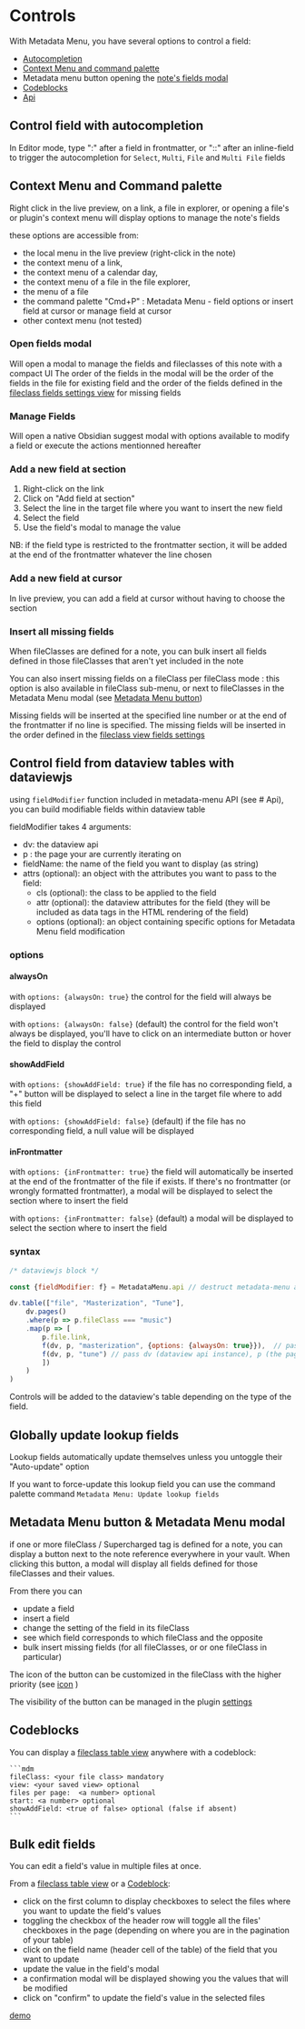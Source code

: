 # Controls

With Metadata Menu, you have several options to control a field:
- [Autocompletion](#control-field-with-autocompletion)
- [Context Menu and command palette](#context-menu-and-command-palette)
- Metadata menu button opening the [note's fields modal](#open-fields-modal)
- [Codeblocks](#codeblocks)
- [Api](api.md)

## Control field with autocompletion
In Editor mode, type ":" after a field in frontmatter, or "::" after an inline-field to trigger the autocompletion for `Select`, `Multi`, `File` and `Multi File` fields

## Context Menu and Command palette
Right click in the live preview, on a link, a file in explorer, or opening a file's or plugin's context menu will display options to manage the note's fields

these options are accessible from:

- the local menu in the live preview (right-click in the note)
- the context menu of a link, 
- the context menu of a calendar day, 
- the context menu of a file in the file explorer,
- the menu of a file
- the command palette "Cmd+P" : Metadata Menu - field options or insert field at cursor or manage field at cursor
- other context menu (not tested)

### Open fields modal

Will open a modal to manage the fields and fileclasses of this note with a compact UI
The order of the fields in the modal will be the order of the fields in the file for existing field and the order of the fields defined in the [fileclass fields settings view](fileclasses.md#fileclass-fields) for missing fields

### Manage Fields

Will open a native Obsidian suggest modal with options available to modify a field or execute the actions mentionned hereafter

### Add a new field at section

1. Right-click on the link
2. Click on "Add field at section"
3. Select the line in the target file where you want to insert the new field
4. Select the field
5. Use the field's modal to manage the value

NB: if the field type is restricted to the frontmatter section, it will be added at the end of the frontmatter whatever the line chosen

### Add a new field at cursor

In live preview, you can add a field at cursor without having to choose the section

### Insert all missing fields

When fileClasses are defined for a note, you can bulk insert all fields defined in those fileClasses that aren't yet included in the note

You can also insert missing fields on a fileClass per fileClass mode : this option is also available in fileClass sub-menu, or next to fileClasses in the Metadata Menu modal (see [Metadata Menu button](#metadata-menu-button--metadata-menu-modal))

Missing fields will be inserted at the specified line number or at the end of the frontmatter if no line is specified.
The missing fields will be inserted in the order defined in the [fileclass view fields settings](fileclasses.md#fileclass-fields)

## Control field from dataview tables with dataviewjs

using `fieldModifier` function included in metadata-menu API (see # Api), you can build modifiable fields within dataview table

fieldModifier takes 4 arguments:

- dv: the dataview api
- p : the page your are currently iterating on
- fieldName: the name of the field you want to display (as string)
- attrs (optional): an object with the attributes you want to pass to the field:
    - cls (optional): the class to be applied to the field
    - attr (optional): the dataview attributes for the field (they will be included as data tags in the HTML rendering of the field)
    - options (optional): an object containing specific options for Metadata Menu field modification

### options

#### alwaysOn

with `options: {alwaysOn: true}` the control for the field will always be displayed

with `options: {alwaysOn: false}` (default) the control for the field won't always be displayed, you'll have to click on an intermediate button or hover the field to display the control

#### showAddField

with `options: {showAddField: true}` if the file has no corresponding field, a "+" button will be displayed to select a line in the target file where to add this field

with `options: {showAddField: false}` (default) if the file has no corresponding field, a null value will be displayed

#### inFrontmatter

with `options: {inFrontmatter: true}` the field will automatically be inserted at the end of the frontmatter of the file if exists. If there's no frontmatter (or wrongly formatted frontmatter), a modal will be displayed to select the section where to insert the field

with `options: {inFrontmatter: false}` (default) a modal will be displayed to select the section where to insert the field 

### syntax

```js
/* dataviewjs block */

const {fieldModifier: f} = MetadataMenu.api // destruct metadata-menu api to use fieldModifier function and give an alias: "f"

dv.table(["file", "Masterization", "Tune"], 
    dv.pages()
    .where(p => p.fileClass === "music")
    .map(p => [
        p.file.link, 
        f(dv, p, "masterization", {options: {alwaysOn: true}}),  // pass dv (dataview api instance), p (the page), the field name to fieldModifier (: "f") and an object with options: {alwaysOn: true} so taht the control is always visible
        f(dv, p, "tune") // pass dv (dataview api instance), p (the page), and the field name to fieldModifier (: "f")
        ])
    )
)
```

Controls will be added to the dataview's table depending on the type of the field.

## Globally update lookup fields

Lookup fields automatically update themselves unless you untoggle their "Auto-update" option

If you want to force-update this lookup field you can use the command palette command `Metadata Menu: Update lookup fields`

## Metadata Menu button & Metadata Menu modal

if one or more fileClass / Supercharged tag is defined for a note, you can display a button next to the note reference everywhere in your vault.
When clicking this button, a modal will display all fields defined for those fileClasses and their values.

From there you can
- update a field
- insert a field
- change the setting of the field in its fileClass
- see which field corresponds to which fileClass and the opposite
- bulk insert missing fields (for all fileClasses, or or one fileClass in particular)

The icon of the button can be customized in the fileClass with the higher priority (see [icon](/fileclasses/#iconfield) )

The visibility of the button can be managed in the plugin [settings](settings.md#show-extra-button-to-access-metadata-menu-form)

## Codeblocks

You can display a [fileclass table view](fileclasses.md#table-view) anywhere with a codeblock:

~~~
```mdm
fileClass: <your file class> mandatory
view: <your saved view> optional
files per page:  <a number> optional
start: <a number> optional
showAddField: <true of false> optional (false if absent)
``` 
~~~~

## Bulk edit fields

You can edit a field's value in multiple files at once.

From a [fileclass table view](fileclasses.md#table-view) or a [Codeblock](#codeblocks):
- click on the first column to display checkboxes to select the files where you want to update the field's values
- toggling the checkbox of the header row will toggle all the files' checkboxes in the page (depending on where you are in the pagination of your table)
- click on the field name (header cell of the table) of the field that you want to update
- update the value in the field's modal
- a confirmation modal will be displayed showing you the values that will be modified
- click on "confirm" to update the field's value in the selected files

[demo](https://youtu.be/0Xn4pppT7wU)